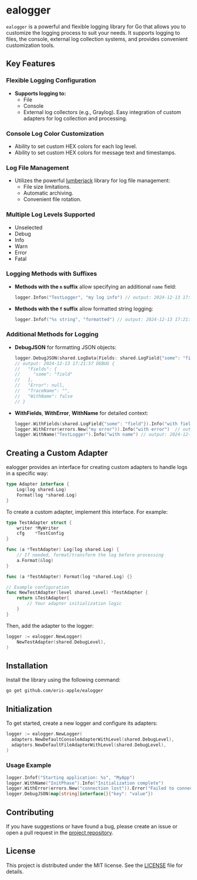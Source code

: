 # ealogger

`ealogger` is a powerful and flexible logging library for Go that allows you to customize the logging process to suit your needs. It supports logging to files, the console, external log collection systems, and provides convenient customization tools.

## Key Features

### Flexible Logging Configuration
- **Supports logging to:**
  - File
  - Console
  - External log collectors (e.g., Graylog). Easy integration of custom adapters for log collection and processing.

### Console Log Color Customization
- Ability to set custom HEX colors for each log level.
- Ability to set custom HEX colors for message text and timestamps.

### Log File Management
- Utilizes the powerful [lumberjack](https://github.com/natefinch/lumberjack) library for log file management:
  - File size limitations.
  - Automatic archiving.
  - Convenient file rotation.

### Multiple Log Levels Supported
- Unselected
- Debug
- Info
- Warn
- Error
- Fatal

### Logging Methods with Suffixes
- **Methods with the `n` suffix** allow specifying an additional `name` field:
  ```go
  logger.Infon("TestLogger", "my log info") // output: 2024-12-13 17:21:57 INFO [TestLogger]: my log info
  ```

- **Methods with the `f` suffix** allow formatted string logging:
  ```go
  logger.Infof("%s string", "formatted") // output: 2024-12-13 17:21:57 INFO formatted string
  ```

### Additional Methods for Logging
- **DebugJSON** for formatting JSON objects:
  ```go
  logger.DebugJSON(shared.LogData{Fields: shared.LogField{"some": "field"}})
  // output: 2024-12-13 17:21:57 DEBUG {
  //   "Fields": {
  //     "some": "field"
  //   },
  //   "Error": null,
  //   "TraceName": "",
  //   "WithName": false
  // }
  ```

- **WithFields**, **WithError**, **WithName** for detailed context:
  ```go
  logger.WithFields(shared.LogField{"some": "field"}).Info("with fields") // output: 2024-12-13 17:21:57 INFO with fields some=field
  logger.WithError(errors.New("my error")).Info("with error")  // output: 2024-12-13 17:21:57 INFO with error err=my error
  logger.WithName("TestLogger").Info("with name") // output: 2024-12-13 17:21:57 INFO [TestLogger]: with name
  ```

## Creating a Custom Adapter

ealogger provides an interface for creating custom adapters to handle logs in a specific way:
```go
type Adapter interface {
    Log(log shared.Log)
    Format(log *shared.Log)
}
```

To create a custom adapter, implement this interface. For example:
```go
type TestAdapter struct {
    writer *MyWriter
    cfg    *TestConfig
}

func (a *TestAdapter) Log(log shared.Log) {
    // If needed, format/transform the log before processing
    a.Format(&log)
}

func (a *TestAdapter) Format(log *shared.Log) {}

// Example configuration
func NewTestAdapter(level shared.Level) *TestAdapter {
    return &TestAdapter{
        // Your adapter initialization logic
    }
}
```

Then, add the adapter to the logger:
```go
logger := ealogger.NewLogger(
    NewTestAdapter(shared.DebugLevel),
)
```

## Installation

Install the library using the following command:
```bash
go get github.com/eris-apple/ealogger
```

## Initialization

To get started, create a new logger and configure its adapters:
```go
logger := ealogger.NewLogger(
  adapters.NewDefaultConsoleAdapterWithLevel(shared.DebugLevel),
  adapters.NewDefaultFileAdapterWithLevel(shared.DebugLevel),
)
```

### Usage Example

```go
logger.Infof("Starting application: %s", "MyApp")
logger.WithName("InitPhase").Info("Initialization complete")
logger.WithError(errors.New("connection lost")).Error("Failed to connect to database")
logger.DebugJSON(map[string]interface{}{"key": "value"})
```

## Contributing

If you have suggestions or have found a bug, please create an issue or open a pull request in the [project repository](https://github.com/eris-apple/ealogger).

## License

This project is distributed under the MIT license. See the [LICENSE](LICENSE) file for details.

